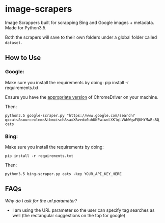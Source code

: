 
# image-scrapers
Image Scrappers built for scrapping Bing and Google images + metadata. Made for Python3.5.

Both the scrapers will save to their own folders under a global folder called `dataset`.

## How to Use

### Google:

Make sure you install the requirements by doing:
	pip install -r requirements.txt

Ensure you have the [appropriate version](https://sites.google.com/a/chromium.org/chromedriver/downloads) of ChromeDriver on your machine.

Then:

    python3.5 google-scraper.py "https://www.google.com/search?q=cats&source=lnms&tbm=isch&sa=X&ved=0ahUKEwiwoLXK1qLVAhWqwFQKHYMwBs8Q_AUICigB" cats

### Bing:

Make sure you install the requirements by doing:

    pip install -r requirements.txt

Then:

    python3.5 bing-scraper.py cats -key YOUR_API_KEY_HERE


## FAQs

*Why do I ask for the url parameter?*
 - I am using the URL parameter so the user can specify tag searches as well (the rectangular suggestions on the top for google)

